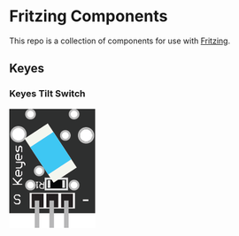 # Fritzing Components
This repo is a collection of components for use with [Fritzing](http://fritzing.org/).
## Keyes
### Keyes Tilt Switch
![Keyes Tilt Switch](resources/keyes-tilt-switch/keyes-tilt-switch.png)